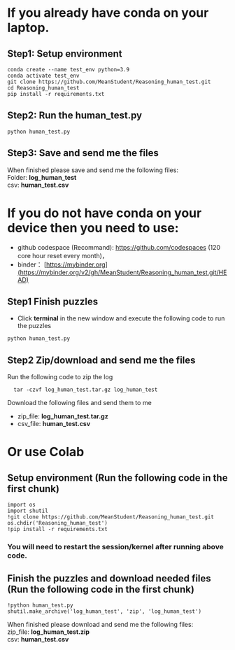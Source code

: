 # If you already have conda on your laptop.

## Step1: Setup environment
```
conda create --name test_env python=3.9
conda activate test_env
git clone https://github.com/MeanStudent/Reasoning_human_test.git
cd Reasoning_human_test
pip install -r requirements.txt
```

## Step2: Run the human_test.py
```
python human_test.py
```

## Step3: Save and send me the files
When finished please save and send me the following files:  
Folder: **log_human_test**  
csv: **human_test.csv**


# If you do not have conda on your device then you need to use:
- github codespace (Recommand): https://github.com/codespaces (120 core hour reset every month)， 
- binder： [https://mybinder.org](https://mybinder.org/v2/gh/MeanStudent/Reasoning_human_test.git/HEAD)


## Step1 Finish puzzles
- Click **terminal** in the new window and execute the following code to run the puzzles
```
python human_test.py
```

## Step2 Zip/download and send me the files
Run the following code to zip the log
```
  tar -czvf log_human_test.tar.gz log_human_test
```
Download the following files and send them to me
- zip_file: **log_human_test.tar.gz**
- csv_file: **human_test.csv**


# Or use Colab 
## Setup environment (Run the following code in the first chunk)
```
import os
import shutil
!git clone https://github.com/MeanStudent/Reasoning_human_test.git
os.chdir('Reasoning_human_test')
!pip install -r requirements.txt
```
### You will need to restart the session/kernel after running above code.

## Finish the puzzles and download needed files (Run the following code in the first chunk)
```
!python human_test.py
shutil.make_archive('log_human_test', 'zip', 'log_human_test')
```
When finished please download and send me the following files:  
zip_file: **log_human_test.zip**  
csv: **human_test.csv**


